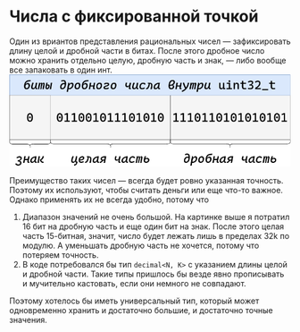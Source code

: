 # Числа с фиксированной точкой

Один из вриантов представления рациональных чисел &mdash; зафиксировать длину
целой и дробной части в битах. После этого дробное число можно хранить отдельно
целую, дробную часть и знак, &mdash; либо вообще все запаковать в один инт.
![Фиксированная точка](fixed_point.png)

Преимущество таких чисел &mdash; всегда будет ровно указанная точность. Поэтому
их используют, чтобы считать деньги или еще что-то важное. Однако применять их
не всегда удобно, потому что
1. Диапазон значений не очень большой. На картинке выше я потратил 16 бит на
   дробную часть и еще один бит на знак. После этого целая часть 15-битная,
   значит, число будет лежать лишь в пределах 32k по модулю. А уменьшать
   дробную часть не хочется, потому что потеряем точность.
1. В коде потребовался бы тип `decimal<N, K>` с указанием длины целой и
   дробной части. Такие типы пришлось бы везде явно прописывать и мучительно
   кастовать, если они немного не совпадают.

Поэтому хотелось бы иметь универсальный тип, который может одновременно хранить
и достаточно большие, и достаточно точные значения.

